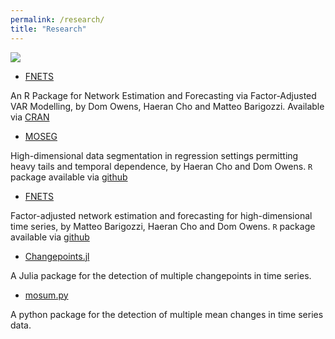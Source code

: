 ```yaml
---
permalink: /research/
title: "Research"
---
```


![](Voronoi.jpg)
- [FNETS](https://arxiv.org/abs/2301.11675)

An R Package for Network Estimation and Forecasting via Factor-Adjusted VAR Modelling, by Dom Owens, Haeran Cho and Matteo Barigozzi.
Available via [CRAN](https://cran.r-project.org/web/packages/fnets/)


- [MOSEG](https://arxiv.org/abs/2209.08892)

 High-dimensional data segmentation in regression settings permitting heavy tails and temporal dependence, by Haeran Cho and Dom Owens.
`R` package available via [github](https://github.com/Dom-Owens-UoB/moseg)


- [FNETS](https://arxiv.org/abs/2201.06110)

Factor-adjusted network estimation and forecasting for high-dimensional time series, by Matteo Barigozzi, Haeran Cho and Dom Owens.
`R` package available via [github](https://github.com/Dom-Owens-UoB/fnets)


- [Changepoints.jl](https://github.com/STOR-i/Changepoints.jl)

A Julia package for the detection of multiple changepoints in time series.


- [mosum.py](https://github.com/Dom-Owens-UoB/mosum.py)

A python package for the detection of multiple mean changes in time series data.
